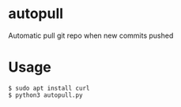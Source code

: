 # autopull
Automatic pull git repo when new commits pushed

# Usage
```shell
$ sudo apt install curl
$ python3 autopull.py
``` 
